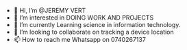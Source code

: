 - 👋 Hi, I’m @JEREMY VERT
- 👀 I’m interested in DOING WORK AND PROJECTS
- 🌱 I’m currently Learning science in information technology.
- 💞️ I’m looking to collaborate on tracking a device location
- 📫 How to reach me Whatsapp on 0740267137

<!---
keotikalpha/keotikalpha is a ✨ special ✨ repository because its `README.md` (this file) appears on your GitHub profile.
You can click the Preview link to take a look at your changes.
--->
